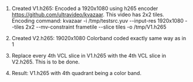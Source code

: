 
1. Created V1.h265: Encoded a 1920x1080 using h265 encoder https://github.com/ultravideo/kvazaar. This video has 2x2 tiles. Encoding command:
    kvazaar -i /tmp/testsrc.yuv --input-res 1920x1080 --tiles 2x2 --mv-constraint frametile --slice tiles -o /tmp/V1.h265

2. Created V2.h265: 19020x1080 Colorband coded exactly same way as in 1

3. Replace every 4th VCL slice in V1.h265 with the 4th VCL slice in V2.h265. This is to be done. 

4. Result: V1.h265 with 4th quadrant being a color band.
